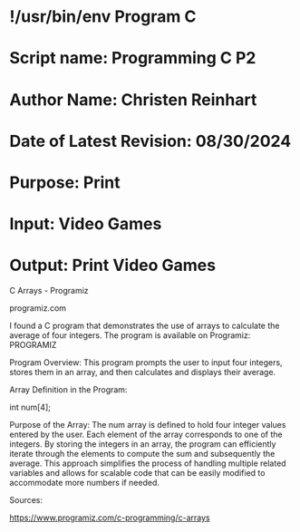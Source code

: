 # !/usr/bin/env Program C
# Script name: Programming C P2
# Author Name: Christen Reinhart
# Date of Latest Revision: 08/30/2024
# Purpose: Print
# Input: Video Games
# Output: Print Video Games

C Arrays - Programiz

programiz.com

I found a C program that demonstrates the use of arrays to calculate the average of four integers. The program is available on Programiz: 
PROGRAMIZ

Program Overview: This program prompts the user to input four integers, stores them in an array, and then calculates and displays their average.

Array Definition in the Program:

int num[4];

Purpose of the Array: The num array is defined to hold four integer values entered by the user. Each element of the array corresponds to one of the integers. By storing the integers in an array, the program can efficiently iterate through the elements to compute the sum and subsequently the average. This approach simplifies the process of handling multiple related variables and allows for scalable code that can be easily modified to accommodate more numbers if needed.

Sources:

https://www.programiz.com/c-programming/c-arrays
